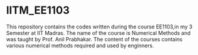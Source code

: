 # IITM_EE1103
This repository contains the codes written during the course EE1103,in my 3 Semester at IIT Madras. 
The name of the course is Numerical Methods and was taught by Prof. Anil Prabhakar.
The content of the courses contains various numerical methods required and used by enginners.
